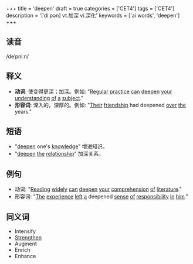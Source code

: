 +++
title = 'deepen'
draft = true
categories = ['CET4']
tags = ['CET4']
description = '[ˈdiːpən] vt.加深 vi.深化'
keywords = ['ai words', 'deepen']
+++

## 读音
/deˈpniːn/

## 释义
- **动词**: 使变得更深；加深。例如: "[Regular](/zh/post/regular/) [practice](/zh/post/practice/) [can](/zh/post/can/) [deepen](/zh/post/deepen/) [your](/zh/post/your/) [understanding](/zh/post/understanding/) [of](/zh/post/of/) [a](/zh/post/a/) [subject](/zh/post/subject/)."
- **形容词**: 深入的，深厚的。例如: "[Their](/zh/post/their/) [friendship](/zh/post/friendship/) had deepened [over](/zh/post/over/) [the](/zh/post/the/) years."

## 短语
- "[deepen](/zh/post/deepen/) one's [knowledge](/zh/post/knowledge/)" 增进知识。
- "[deepen](/zh/post/deepen/) [the](/zh/post/the/) [relationship](/zh/post/relationship/)" 加深关系。

## 例句
- 动词: "[Reading](/zh/post/reading/) [widely](/zh/post/widely/) [can](/zh/post/can/) [deepen](/zh/post/deepen/) [your](/zh/post/your/) [comprehension](/zh/post/comprehension/) [of](/zh/post/of/) [literature](/zh/post/literature/)."
- 形容词: "[The](/zh/post/the/) [experience](/zh/post/experience/) [left](/zh/post/left/) [a](/zh/post/a/) deepened [sense](/zh/post/sense/) [of](/zh/post/of/) [responsibility](/zh/post/responsibility/) [in](/zh/post/in/) [him](/zh/post/him/)."

## 同义词
- Intensify
- [Strengthen](/zh/post/strengthen/)
- Augment
- Enrich
- Enhance
